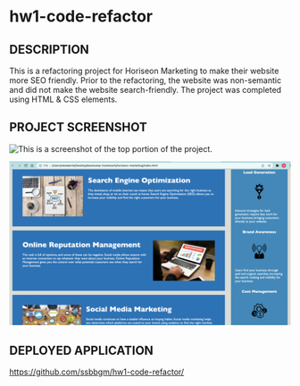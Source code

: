 # hw1-code-refactor

## DESCRIPTION

This is a refactoring project for Horiseon Marketing to make their website more SEO friendly. Prior to the refactoring, the website was non-semantic and did not make the website search-friendly. The project was completed using HTML & CSS elements.

## PROJECT SCREENSHOT
![This is a screenshot of the top portion of the project.](./assets/images/horiseon_webpage_top.png)

![This is a screenshot of the bottom portion of the project.](./assets/images/horiseon_webpage_bottom.png)

## DEPLOYED APPLICATION

https://github.com/ssbbgm/hw1-code-refactor/